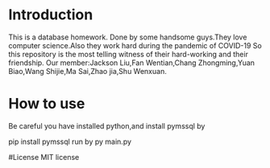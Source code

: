 # Introduction
  This is a database homework.
  Done by some handsome guys.They love computer science.Also they work hard during the pandemic of COVID-19
  So this repository is the most telling witness of their hard-working and their friendship.
  Our member:Jackson Liu,Fan Wentian,Chang Zhongming,Yuan Biao,Wang Shijie,Ma Sai,Zhao jia,Shu Wenxuan.

# How to use
  Be careful you have installed python,and install pymssql by
  
  pip install pymssql
  run by
  py main.py

#License
 MIT license
 







